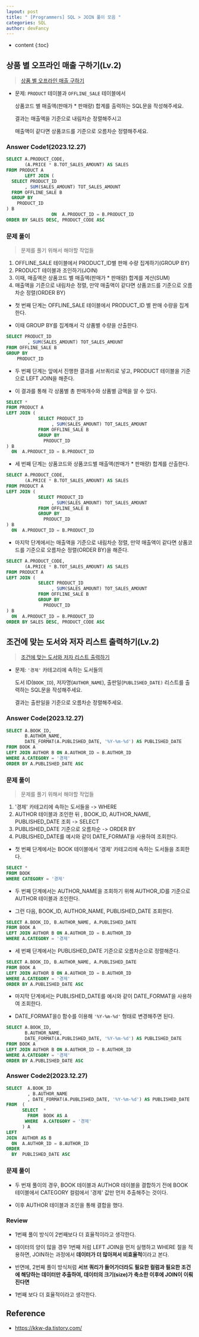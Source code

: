 ```yaml
---
layout: post
title: " [Programmers] SQL > JOIN 풀이 모음 "
categories: SQL
author: devFancy
---
```

* content
{:toc}

## 상품 별 오프라인 매출 구하기(Lv.2)

> [상품 별 오프라인 매출 구하기](https://school.programmers.co.kr/learn/courses/30/lessons/131533)

* 문제: `PRODUCT` 테이블과 `OFFLINE_SALE` 테이블에서 

    상품코드 별 매출액(판매가 * 판매량) 합계를 출력하는 SQL문을 작성해주세요. 

    결과는 매출액을 기준으로 내림차순 정렬해주시고 

    매출액이 같다면 상품코드를 기준으로 오름차순 정렬해주세요.

### Answer Code1(2023.12.27)

```sql
SELECT A.PRODUCT_CODE,
       (A.PRICE * B.TOT_SALES_AMOUNT) AS SALES
FROM PRODUCT A
       LEFT JOIN (
  SELECT PRODUCT_ID
       , SUM(SALES_AMOUNT) TOT_SALES_AMOUNT
  FROM OFFLINE_SALE B
  GROUP BY
    PRODUCT_ID
) B
                 ON  A.PRODUCT_ID = B.PRODUCT_ID
ORDER BY SALES DESC, PRODUCT_CODE ASC
```

### 문제 풀이

> 문제를 풀기 위해서 해야할 작업들

1. OFFLINE_SALE 테이블에서 PRODUCT_ID별 판매 수량 집계하기(GROUP BY)
2. PRODUCT 테이블과 조인하기(JOIN)
3. 이때, 매출액은 상품코드 별 매출액(판매가 * 판매량) 합계를 계산(SUM)
4. 매출액을 기준으로 내림차순 정렬, 만약 매출액이 같다면 상품코드를 기준으로 오름차순 정렬(ORDER BY)

* 첫 번째 단계는 OFFLINE_SALE 테이블에서 PRODUCT_ID 별 판매 수량을 집계한다.

* 이때 GROUP BY를 집계해서 각 상품별 수량을 산출한다.

```sql
SELECT PRODUCT_ID
        , SUM(SALES_AMOUNT) TOT_SALES_AMOUNT
FROM OFFLINE_SALE B
GROUP BY 
    PRODUCT_ID
```

* 두 번째 단계는 앞에서 진행한 결과를 서브쿼리로 넣고, PRODUCT 테이블을 기준으로 LEFT JOIN을 해준다.

* 이 결과를 통해 각 상품별 총 판매개수와 상품별 금액을 알 수 있다.

```sql
SELECT *
FROM PRODUCT A
LEFT JOIN (
            SELECT PRODUCT_ID
                 , SUM(SALES_AMOUNT) TOT_SALES_AMOUNT
            FROM OFFLINE_SALE B
            GROUP BY
              PRODUCT_ID
) B
  ON  A.PRODUCT_ID = B.PRODUCT_ID
```

* 세 번째 단계는 상품코드와 상품코드별 매출액(판매가 * 판매량) 합계를 산출한다.

```sql
SELECT A.PRODUCT_CODE,
       (A.PRICE * B.TOT_SALES_AMOUNT) AS SALES
FROM PRODUCT A
LEFT JOIN (
            SELECT PRODUCT_ID
                 , SUM(SALES_AMOUNT) TOT_SALES_AMOUNT
            FROM OFFLINE_SALE B
            GROUP BY
              PRODUCT_ID
) B
  ON  A.PRODUCT_ID = B.PRODUCT_ID
```

* 마지막 단계에서는 매출액을 기준으로 내림차순 정렬, 만약 매출액이 같다면 상품코드를 기준으로 오름차순 정렬(ORDER BY)을 해준다.

```sql
SELECT A.PRODUCT_CODE,
       (A.PRICE * B.TOT_SALES_AMOUNT) AS SALES
FROM PRODUCT A
LEFT JOIN (
            SELECT PRODUCT_ID
                 , SUM(SALES_AMOUNT) TOT_SALES_AMOUNT
            FROM OFFLINE_SALE B
            GROUP BY
              PRODUCT_ID
) B
  ON  A.PRODUCT_ID = B.PRODUCT_ID
ORDER BY SALES DESC, PRODUCT_CODE ASC
```


## 조건에 맞는 도서와 저자 리스트 출력하기(Lv.2)

> [조건에 맞는 도서와 저자 리스트 출력하기](https://school.programmers.co.kr/learn/courses/30/lessons/144854)

* 문제: `'경제'` 카테고리에 속하는 도서들의 

  도서 ID(`BOOK_ID`), 저자명(`AUTHOR_NAME`), 출판일(`PUBLISHED_DATE)` 리스트를 출력하는 SQL문을 작성해주세요.

  결과는 출판일을 기준으로 오름차순 정렬해주세요.

### Answer Code(2023.12.27)

```sql
SELECT A.BOOK_ID, 
       B.AUTHOR_NAME, 
       DATE_FORMAT(A.PUBLISHED_DATE, '%Y-%m-%d') AS PUBLISHED_DATE
FROM BOOK A
LEFT JOIN AUTHOR B ON A.AUTHOR_ID = B.AUTHOR_ID
WHERE A.CATEGORY = '경제'
ORDER BY A.PUBLISHED_DATE ASC
```

### 문제 풀이

> 문제를 풀기 위해서 해야할 작업들

1. '경제' 카테고리에 속하는 도서들을 -> WHERE
2. AUTHOR 테이블과 조인한 뒤 , BOOK_ID, AUTHOR_NAME, PUBLISHED_DATE 조회 -> SELECT
3. PUBLISHED_DATE 기준으로 오름차순 -> ORDER BY
4. PUBLISHED_DATE를 예시와 같이 DATE_FORMAT을 사용하여 조회한다.

* 첫 번째 단계에서는 BOOK 테이블에서 '경제' 카테고리에 속하는 도서들을 조회한다.

```sql
SELECT *
FROM BOOK
WHERE CATEGORY = '경제'
```

* 두 번째 단계에서는 AUTHOR_NAME을 조회하기 위해 AUTHOR_ID를 기준으로 AUTHOR 테이블과 조인한다.

* 그런 다음, BOOK_ID, AUTHOR_NAME, PUBLISHED_DATE 조회한다.

```sql
SELECT A.BOOK_ID, B.AUTHOR_NAME, A.PUBLISHED_DATE
FROM BOOK A
LEFT JOIN AUTHOR B ON A.AUTHOR_ID = B.AUTHOR_ID
WHERE A.CATEGORY = '경제'
```

* 세 번째 단계에서는 PUBLISHED_DATE 기준으로 오름차순으로 정렬해준다.

```sql
SELECT A.BOOK_ID, B.AUTHOR_NAME, A.PUBLISHED_DATE
FROM BOOK A
LEFT JOIN AUTHOR B ON A.AUTHOR_ID = B.AUTHOR_ID
WHERE A.CATEGORY = '경제'
ORDER BY A.PUBLISHED_DATE ASC
```

* 마지막 단계에서는 PUBLISHED_DATE를 예시와 같이 DATE_FORMAT을 사용하여 조회한다.

* DATE_FORMAT을() 함수를 이용해 `'%Y-%m-%d'` 형태로 변경해주면 된다.

```sql
SELECT A.BOOK_ID, 
       B.AUTHOR_NAME, 
       DATE_FORMAT(A.PUBLISHED_DATE, '%Y-%m-%d') AS PUBLISHED_DATE
FROM BOOK A
LEFT JOIN AUTHOR B ON A.AUTHOR_ID = B.AUTHOR_ID
WHERE A.CATEGORY = '경제'
ORDER BY A.PUBLISHED_DATE ASC
```

### Answer Code2(2023.12.27)

```sql
SELECT  A.BOOK_ID
        , B.AUTHOR_NAME
        , DATE_FORMAT(A.PUBLISHED_DATE, '%Y-%m-%d') AS PUBLISHED_DATE
FROM  (
      SELECT  *
        FROM  BOOK AS A
       WHERE  A.CATEGORY = '경제'
      ) A
LEFT 
JOIN  AUTHOR AS B
  ON  A.AUTHOR_ID = B.AUTHOR_ID
ORDER
  BY  PUBLISHED_DATE ASC
```

### 문제 풀이

* 두 번재 풀이의 경우, BOOK 테이블과 AUTHOR 테이블을 결합하기 전에 BOOK 테이블에서 CATEGORY 컬럼에서 '경제' 값만 먼저 추출해주는 것이다.

* 이후 AUTHOR 테이블과 조인을 통해 결합을 했다.

### Review

* 1번째 풀이 방식이 2번째보다 더 효율적이라고 생각한다.

* 데이터의 양이 많을 경우 1번째 처럼 LEFT JOIN을 먼저 실행하고 WHERE 절을 적용하면, JOIN하는 과정에서 **데이터가 더 많아져서 비효율적**이라고 본다.

* 반면에, 2번째 풀이 방식처럼 **서브 쿼리가 들어가더라도 필요한 컬럼과 필요한 조건에 해당하는 데이터만 추출하여, 데이터의 크기(size)가 축소한 이후에 JOIN이 이뤄진다면**

* 1번째 보다 더 효율적이라고 생각한다.

## Reference

- https://kkw-da.tistory.com/